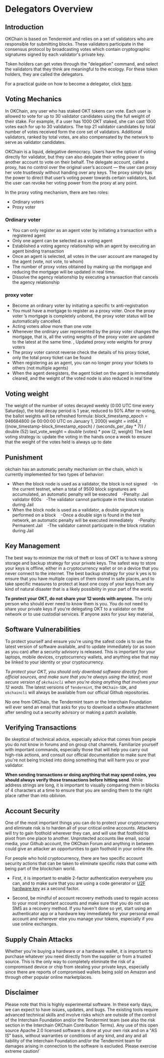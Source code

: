 # Delegators Overview



## Introduction

OKChain is based on Tendermint and relies on a set of validators who are responsible for submitting blocks. These validators participate in the consensus protocol by broadcasting votes which contain cryptographic signatures signed by each validator's private key.

Token holders can get votes through the "delegation" command, and select the validators that they think are meaningful to the ecology. For these token holders, they are called the delegators.


For a practical guide on how to become a delegator, click [here](./delegator-guide-cli.html).




## Voting Mechanics

In OKChain, any user who has staked OKT tokens can vote. Each user is allowed to vote for up to 30 validator candidates using the full weight of their stake. For example, if a user has 1000 OKT staked, she can cast 1000 votes each for up to 30 validators. The top 21 validator candidates by total number of votes received form the core set of validators. Additional validators, ranked by total votes, are also compensated by the network to serve as validator candidates.

OKChain is a liquid, delegative democracy. Users have the option of voting directly for validator, but they can also delegate their voting power to another account to vote on their behalf. The delegate account, called a proxy, has no control over the original user’s account — the user can proxy her vote trustlessly without handing over any keys. The proxy simply has the power to direct that user’s voting power towards certain validators, but the user can revoke her voting power from the proxy at any point.


In the proxy voting mechanism, there are two roles:
* Ordinary voters
* Proxy voter

### Ordinary voter
* You can only register as an agent voter by initiating a transaction with a registered agent
* Only one agent can be selected as a voting agent
* Established a voting agency relationship with an agent by executing an agent binding transaction
* Once an agent is selected, all votes in the user account are managed by the agent (vote, not vote, to whom)
* The number of proxy votes obtained by making up the mortgage and reducing the mortgage will be updated in real time.
* Dissolve the agency relationship by executing a transaction that cancels the agency relationship

### proxy voter
* Become an ordinary voter by initiating a specific tx anti-registration
* You must have a mortgage to register as a proxy voter. Once the proxy voter ’s mortgage is completely unbond, the proxy voter status will be automatically cancelled.
* Acting voters allow more than one vote
* Whenever the ordinary user represented by the proxy voter changes the mortgage, that is, all the voting weights of the proxy voter are updated to the latest at the same time. , Updated proxy vote weights for proxy voters
* The proxy voter cannot reverse check the details of his proxy ticket, only the total proxy ticket can be found
* When registering as an agent, you can no longer proxy your tickets to others (not multiple agents)
* When the agent deregisters, the agent ticket on the agent is immediately cleared, and the weight of the voted node is also reduced in real time

## Voting weight
The weight of the number of votes decayed weekly (0:00 UTC time every Saturday), the total decay period is 1 year, reduced to 50%
After re-voting, the ballot weights will be refreshed
formula:
block_timestamp_epoch = 946684800 (ie 00:00:00 UTC on January 1, 2000)
weight = int64_t ((now_timestamp-block_timestamp_epoch) / (seconds_per_day * 7)) / double (52)
last_vote_weight = double (votes) * pow (2, weight)
The best voting strategy is: update the voting in the hands once a week to ensure that the weight of the votes held is always up to date

## Punishment
okchain has an automatic penalty mechanism on the chain, which is currently implemented for two types of behavior:
* When the block node is used as a validator, the block is not signed
   -In the current testnet, when a total of 9500 block signatures are accumulated, an automatic penalty will be executed
   -Penalty: Jail validator 600s
   -The validator cannot participate in the block rotation during Jail
* When the block node is used as a validator, a double signature is performed on a block
   -Once a double sign is found in the test network, an automatic penalty will be executed immediately
   -Penalty: Permanent Jail
   -The validator cannot participate in the block rotation during Jail

## Key Management 
The best way to minimize the risk of theft or loss of OKT is to have a strong storage and backup strategy for your private keys.  The safest way to store your keys is offline,  either in a cryptocurrency wallet or on a device that you never connect to the internet. The best backup strategy for your k yes is to ensure that you have multiple copies of them stored in safe places, and to take specific measures to protect at least one copy of your keys from any kind of natural disaster that is a likely possibility in your part of the world. 

**To protect your OKT, do not share your 12 words with anyone.** The only person who should ever need to know them is you. You do not need to share your private keys if you're delegating OKT to a validator on the network or to use custodial services. If anyone asks for your key material, 


## Software Vulnerabilities
To protect yourself and ensure you're using the safest code is to use the latest version of software available, and to update immediately (or as soon as you can) after a security advisory is released. This is important for your laptops, mobile devices, cryptocurrency wallets, and anything else that may be linked to your identity or your cryptocurrency. 

*To protect your OKT, you should only download software directly from official sources, and make sure that you're always using the latest, most secure version of `okchaincli` when you're doing anything that involves your 12 words*. The latest versions of `Tendermint`, the `OKChain-SDK`, and `okchaincli` will always be available from our official Github repositories.

No one from OKChain, the Tendermint team or the Interchain Foundation will ever send an email that asks for you to download a software attachment  after sending out a security advisory or making a patch available. 


## Verifying Transactions
Be skeptical of technical advice, especially advice that comes from people you do not know in forums and on group chat channels. Familiarize yourself with important commands, especially those that will help you carry out high-risk actions, and consult our official documentation to make sure that you're not being tricked into doing something that will harm you or your validator. 

**When sending transactions or doing anything that may spend coins, you should always verify those transactions before hitting send**. While address strings are long, it is important to visually comparing them in blocks of 4 characters at a time to ensure that you are sending them to the right place rather than into oblivion. 

## Account Security
One of the most important things  you can do to protect your cryptocurrency and eliminate risk is to harden all of your critical online accounts. Attackers will try to gain foothold wherever they can, and will use that foothold to pivot from one place to another. Unprotected accounts like email, social media, your Github account, the OKChain Forum and anything in between could give an attacker an opportunities to gain foothold in your online life. 

For people who hold cryptocurrency, there are two specific account  security actions that can be taken to eliminate specific risks that come with being part of the blockchain world. 

*  First, it is important to enable 2-factor authentication everywhere you can, and to make sure that you are using a code generator or [U2F hardware key](https://en.wikipedia.org/wiki/Universal_2nd_Factor) as a second factor. 

* Second,  be mindful of account recovery methods used to regain access to your most important accounts and make sure that you do not use SMS as a recovery method. If you haven't done so yet, start using an authenticator app or a hardware key immediately for your personal email account and wherever else you manage your tokens, especially if you use online exchanges.


## Supply Chain Attacks
Whether you're buying a hardware or a hardware wallet, it is important  to purchase whatever you need directly from the supplier or from a trusted source. This is the only way to completely eliminate the risk of a compromised device or chip from stealing your private keys, especially since there are reports of compromised wallets being sold on Amazon and through other popular online marketplaces. 

## Disclaimer

Please note that this is highly experimental software. In these early days, we can expect to have issues, updates, and bugs. The existing tools require advanced technical skills and involve risks which are outside of the control of the Interchain Foundation and/or the Tendermint team (see also the risk section in the Interchain OKChain Contribution Terms). Any use of this open source Apache 2.0 licensed software is done at your own risk and on a "AS IS" basis, without warranties or conditions of any kind, and any and all liability of the Interchain Foundation and/or the Tendermint team for damages arising in connection to the software is excluded. Please exercise extreme caution!`